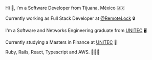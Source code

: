 Hi 👋, i'm a Software Developer from Tijuana, México 🇲🇽

Currently working as Full Stack Developer at [@RemoteLock](https://github.com/RemoteLock) 🔒

I'm a Software and Networks Engineering graduate from [UNITEC](https://www.unitec.mx/) 🖥

Currently studying a Masters in Finance at [UNITEC](https://www.unitec.mx/) 🤑

Ruby, Rails, React, Typescript and AWS. 🧑🏽‍💻
